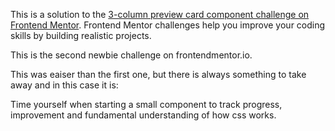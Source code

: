 This is a solution to the [3-column preview card component challenge on Frontend Mentor](https://www.frontendmentor.io/challenges/3column-preview-card-component-pH92eAR2-). Frontend Mentor challenges help you improve your coding skills by building realistic projects. 

This is the second newbie challenge on frontendmentor.io. 

This was eaiser than the first one, but there is always something to take away and in this case it is:

Time yourself when starting a small component to track progress, improvement and fundamental understanding of how css works. 

